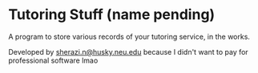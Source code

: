 Tutoring Stuff (name pending)
========================================

A program to store various records of your tutoring service, in the works.

Developed by sherazi.n@husky.neu.edu because I didn't want to pay for professional software lmao